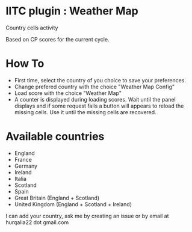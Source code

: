 # IITC plugin : Weather Map

 Country cells activity

 Based on CP scores for the current cycle.

# How To

 - First time, select the country of you choice to save your preferences.
  - Change prefered country with the choice "Weather Map Config"
 - Load score with the choice "Weather Map"
  - A counter is displayed during loading scores. Wait until the panel displays and if some request fails a button will appears to reload the missing cells. Use it until the missing cells are recovered.

# Available countries
 - England
 - France
 - Germany
 - Ireland
 - Italia
 - Scotland
 - Spain
 - Great Britain (England + Scotland)
 - United Kingdom (England + Scotland + Ireland)

I can add your country, ask me by creating an issue or by email at hurqalia22 dot gmail.com
